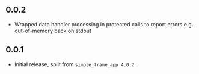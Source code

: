 ## 0.0.2

* Wrapped data handler processing in protected calls to report errors e.g. out-of-memory back on stdout

## 0.0.1

* Initial release, split from `simple_frame_app 4.0.2`.
